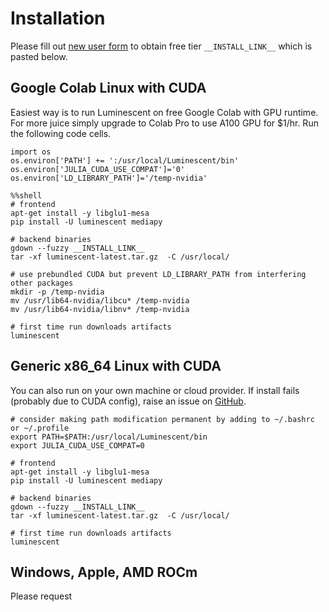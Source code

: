 # Installation
Please fill out [new user form](https://forms.gle/fP9wAkdJinT8t66w8) to obtain free tier `__INSTALL_LINK__` which is pasted below. 
## Google Colab Linux with CUDA
Easiest way is to run Luminescent on free Google Colab with GPU runtime. For more juice simply upgrade to Colab Pro to use A100 GPU for $1/hr. Run the following code cells.
```
import os
os.environ['PATH'] += ':/usr/local/Luminescent/bin'
os.environ['JULIA_CUDA_USE_COMPAT']='0'
os.environ['LD_LIBRARY_PATH']='/temp-nvidia'
```
```
%%shell
# frontend
apt-get install -y libglu1-mesa
pip install -U luminescent mediapy

# backend binaries
gdown --fuzzy __INSTALL_LINK__
tar -xf luminescent-latest.tar.gz  -C /usr/local/

# use prebundled CUDA but prevent LD_LIBRARY_PATH from interfering other packages
mkdir -p /temp-nvidia
mv /usr/lib64-nvidia/libcu* /temp-nvidia
mv /usr/lib64-nvidia/libnv* /temp-nvidia

# first time run downloads artifacts
luminescent
```
## Generic x86_64 Linux with CUDA
You can also run on your own machine or cloud provider. If install fails (probably due to CUDA config), raise an issue on [GitHub](https://github.com/paulxshen/Luminescent.jl).
```
# consider making path modification permanent by adding to ~/.bashrc or ~/.profile
export PATH=$PATH:/usr/local/Luminescent/bin
export JULIA_CUDA_USE_COMPAT=0

# frontend
apt-get install -y libglu1-mesa
pip install -U luminescent mediapy

# backend binaries
gdown --fuzzy __INSTALL_LINK__
tar -xf luminescent-latest.tar.gz  -C /usr/local/

# first time run downloads artifacts
luminescent
```
## Windows, Apple, AMD ROCm
Please request